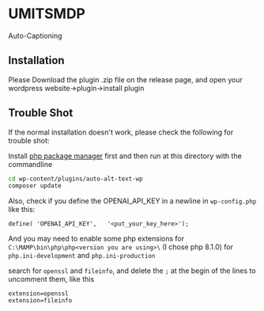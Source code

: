 # UMITSMDP
Auto-Captioning

## Installation

Please Download the plugin .zip file on the release page, and open your wordpress website->plugin->install plugin

## Trouble Shot
If the normal installation doesn't work, please check the following for trouble shot:

Install [php package manager](https://getcomposer.org/) first and then run at this directory with the commandline
```bash
cd wp-content/plugins/auto-alt-text-wp
composer update
```
Also, check if you define the OPENAI_API_KEY in a newline in `wp-config.php` like this:
```
define( 'OPENAI_API_KEY',   '<put_your_key_here>');
```
And you may need to enable some php extensions for `C:\MAMP\bin\php\php<version you are using>\` (I chose php 8.1.0) for `php.ini-development` and `php.ini-production`

search for `openssl` and `fileinfo`, and delete the `;` at the begin of the lines to uncomment them, like this
```
extension=openssl
extension=fileinfo
```
